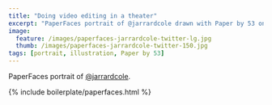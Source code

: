 ```yaml
---
title: "Doing video editing in a theater"
excerpt: "PaperFaces portrait of @jarrardcole drawn with Paper by 53 on an iPad."
image: 
  feature: /images/paperfaces-jarrardcole-twitter-lg.jpg
  thumb: /images/paperfaces-jarrardcole-twitter-150.jpg
tags: [portrait, illustration, Paper by 53]
---
```


PaperFaces portrait of [@jarrardcole](http://twitter.com/jarrardcole).

{% include boilerplate/paperfaces.html %}